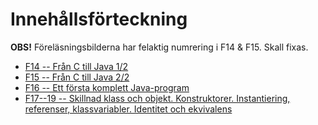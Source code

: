 # Innehållsförteckning

**OBS!** Föreläsningsbilderna har felaktig numrering i F14 & F15. Skall fixas. 

* [F14 -- Från C till Java 1/2](f14/)
* [F15 -- Från C till Java 2/2](f15/)
* [F16 -- Ett första komplett Java-program](f16/)
* [F17--19 -- Skillnad klass och objekt. Konstruktorer. Instantiering, referenser, klassvariabler. Identitet och ekvivalens](f17-19/)
